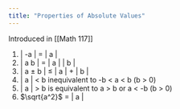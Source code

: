 ```yaml
---
title: "Properties of Absolute Values"
---
```


Introduced in [[Math 117]]

1. | -a | = | a |
2. | a b | = | a | | b |
3. | a $\pm$ b | $\leq$ | a | + | b |
4. | a | < b inequivalent to -b < a < b (b > 0)
5. | a | > b is equivalent to a > b or a < -b (b > 0)
6. $\sqrt{a^2}$ = | a |